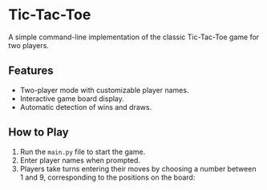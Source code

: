 # Tic-Tac-Toe

A simple command-line implementation of the classic Tic-Tac-Toe game for two players.

## Features

- Two-player mode with customizable player names.
- Interactive game board display.
- Automatic detection of wins and draws.

## How to Play

1. Run the `main.py` file to start the game.
2. Enter player names when prompted.
3. Players take turns entering their moves by choosing a number between 1 and 9, corresponding to the positions on the board: